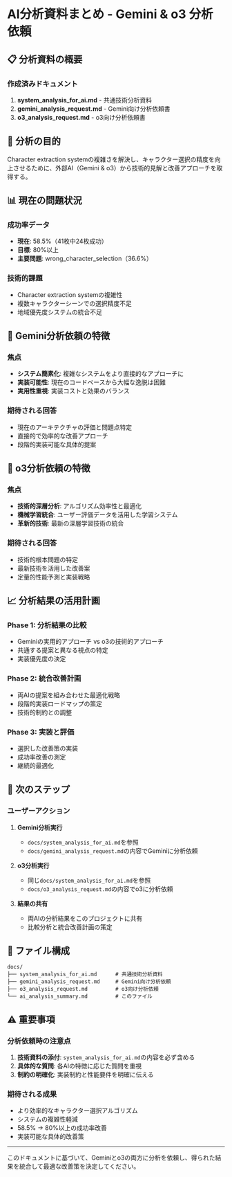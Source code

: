 # AI分析資料まとめ - Gemini & o3 分析依頼

## 📋 分析資料の概要

### 作成済みドキュメント
1. **system_analysis_for_ai.md** - 共通技術分析資料
2. **gemini_analysis_request.md** - Gemini向け分析依頼書
3. **o3_analysis_request.md** - o3向け分析依頼書

## 🎯 分析の目的
Character extraction systemの複雑さを解決し、キャラクター選択の精度を向上させるために、外部AI（Gemini & o3）から技術的見解と改善アプローチを取得する。

## 📊 現在の問題状況

### 成功率データ
- **現在**: 58.5%（41枚中24枚成功）
- **目標**: 80%以上
- **主要問題**: wrong_character_selection（36.6%）

### 技術的課題
- Character extraction systemの複雑性
- 複数キャラクターシーンでの選択精度不足
- 地域優先度システムの統合不足

## 📝 Gemini分析依頼の特徴

### 焦点
- **システム簡素化**: 複雑なシステムをより直接的なアプローチに
- **実装可能性**: 現在のコードベースから大幅な逸脱は困難
- **実用性重視**: 実装コストと効果のバランス

### 期待される回答
- 現在のアーキテクチャの評価と問題点特定
- 直接的で効率的な改善アプローチ
- 段階的実装可能な具体的提案

## 🔬 o3分析依頼の特徴

### 焦点
- **技術的深層分析**: アルゴリズム効率性と最適化
- **機械学習統合**: ユーザー評価データを活用した学習システム
- **革新的技術**: 最新の深層学習技術の統合

### 期待される回答
- 技術的根本問題の特定
- 最新技術を活用した改善案
- 定量的性能予測と実装戦略

## 📈 分析結果の活用計画

### Phase 1: 分析結果の比較
- Geminiの実用的アプローチ vs o3の技術的アプローチ
- 共通する提案と異なる視点の特定
- 実装優先度の決定

### Phase 2: 統合改善計画
- 両AIの提案を組み合わせた最適化戦略
- 段階的実装ロードマップの策定
- 技術的制約との調整

### Phase 3: 実装と評価
- 選択した改善策の実装
- 成功率改善の測定
- 継続的最適化

## 🚀 次のステップ

### ユーザーアクション
1. **Gemini分析実行**
   - `docs/system_analysis_for_ai.md`を参照
   - `docs/gemini_analysis_request.md`の内容でGeminiに分析依頼

2. **o3分析実行**
   - 同じ`docs/system_analysis_for_ai.md`を参照
   - `docs/o3_analysis_request.md`の内容でo3に分析依頼

3. **結果の共有**
   - 両AIの分析結果をこのプロジェクトに共有
   - 比較分析と統合改善計画の策定

## 📁 ファイル構成

```
docs/
├── system_analysis_for_ai.md      # 共通技術分析資料
├── gemini_analysis_request.md     # Gemini向け分析依頼
├── o3_analysis_request.md         # o3向け分析依頼
└── ai_analysis_summary.md         # このファイル
```

## ⚠️ 重要事項

### 分析依頼時の注意点
1. **技術資料の添付**: `system_analysis_for_ai.md`の内容を必ず含める
2. **具体的な質問**: 各AIの特徴に応じた質問を重視
3. **制約の明確化**: 実装制約と性能要件を明確に伝える

### 期待される成果
- より効率的なキャラクター選択アルゴリズム
- システムの複雑性軽減
- 58.5% → 80%以上の成功率改善
- 実装可能な具体的改善策

---

このドキュメントに基づいて、Geminiとo3の両方に分析を依頼し、得られた結果を統合して最適な改善策を決定してください。